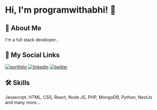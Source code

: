 
# Hi, I'm programwithabhi! 👋


## 🚀 About Me
I'm a full stack developer...



## 🔗 My Social Links
[![portfolio](https://img.shields.io/badge/my_portfolio-000?style=for-the-badge&logo=ko-fi&logoColor=white)](https://programwithabhi.vercel.app/)
[![linkedin](https://img.shields.io/badge/linkedin-0A66C2?style=for-the-badge&logo=linkedin&logoColor=white)](https://www.linkedin.com/in/programwithabhi/)
[![twitter](https://img.shields.io/badge/twitter-1DA1F2?style=for-the-badge&logo=twitter&logoColor=white)](https://twitter.com/programwithabhi)


## 🛠 Skills
Javascript, HTML, CSS, React, Node JS, PHP, MongoDB, Python, NextJs and many more...
